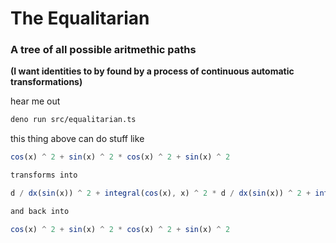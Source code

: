 # The Equalitarian

### A tree of all possible aritmethic paths
**(I want identities to by found by a process of continuous automatic transformations)**

hear me out
```bash
deno run src/equalitarian.ts
```

this thing above can do stuff like
```ts
cos(x) ^ 2 + sin(x) ^ 2 * cos(x) ^ 2 + sin(x) ^ 2

transforms into

d / dx(sin(x)) ^ 2 + integral(cos(x), x) ^ 2 * d / dx(sin(x)) ^ 2 + integral(cos(x), x) ^ 2

and back into

cos(x) ^ 2 + sin(x) ^ 2 * cos(x) ^ 2 + sin(x) ^ 2
```
